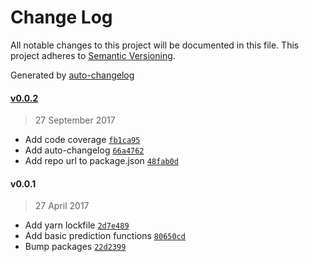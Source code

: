 # Change Log
All notable changes to this project will be documented in this file. This project adheres to [Semantic Versioning](http://semver.org/).

Generated by [auto-changelog](https://github.com/CookPete/auto-changelog)


#### [v0.0.2](https://github.com/CookPete/soccer-predictor/compare/v0.0.1...v0.0.2)
> 27 September 2017

* Add code coverage [`fb1ca95`](https://github.com/CookPete/soccer-predictor/commit/fb1ca958b4d55df7254e9c5f71df0451630db337)
* Add auto-changelog [`66a4762`](https://github.com/CookPete/soccer-predictor/commit/66a476211d726d8d7605d3a555dc8b48edf35dc7)
* Add repo url to package.json [`48fab0d`](https://github.com/CookPete/soccer-predictor/commit/48fab0d17d0b987b51e8239645e01a9d1411b9ba)


#### v0.0.1
> 27 April 2017

* Add yarn lockfile [`2d7e489`](https://github.com/CookPete/soccer-predictor/commit/2d7e489ba1b46d7de492353729d81588f9cdcd2a)
* Add basic prediction functions [`80650cd`](https://github.com/CookPete/soccer-predictor/commit/80650cdbfeb3cfba82a3e0ceec90bc8de6e988d6)
* Bump packages [`22d2399`](https://github.com/CookPete/soccer-predictor/commit/22d23990ba8287f43d2718ad398cd2e7ad5b3272)
